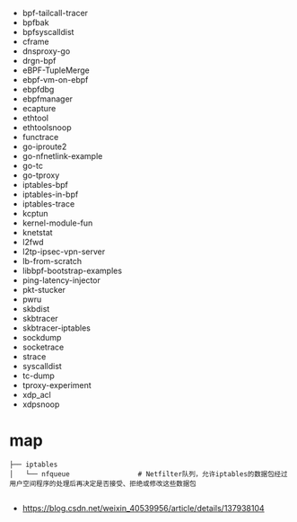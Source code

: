 - bpf-tailcall-tracer
- bpfbak
- bpfsyscalldist
- cframe
- dnsproxy-go
- drgn-bpf
- eBPF-TupleMerge
- ebpf-vm-on-ebpf
- ebpfdbg
- ebpfmanager
- ecapture
- ethtool
- ethtoolsnoop
- functrace
- go-iproute2
- go-nfnetlink-example
- go-tc
- go-tproxy
- iptables-bpf
- iptables-in-bpf
- iptables-trace
- kcptun
- kernel-module-fun
- knetstat
- l2fwd
- l2tp-ipsec-vpn-server
- lb-from-scratch
- libbpf-bootstrap-examples
- ping-latency-injector
- pkt-stucker
- pwru
- skbdist
- skbtracer
- skbtracer-iptables
- sockdump
- socketrace
- strace
- syscalldist
- tc-dump
- tproxy-experiment
- xdp_acl
- xdpsnoop



# map
```
├── iptables
│   └── nfqueue                 # Netfilter队列，允许iptables的数据包经过用户空间程序的处理后再决定是否接受、拒绝或修改这些数据包


```


- https://blog.csdn.net/weixin_40539956/article/details/137938104